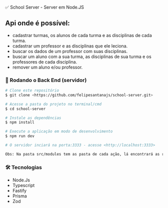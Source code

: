 ✅ School Server - Server em Node.JS 

## Api onde é possível:

- cadastrar turmas, os alunos de cada turma e as disciplinas de cada turma.
- cadastrar um professor e as disciplinas que ele leciona.
- buscar os dados de um professor com suas disciplinas.
- buscar um aluno com a sua turma, as disciplinas de sua turma e os professores de cada disciplina.
- remover um aluno e/ou professor.

### 🎲 Rodando o Back End (servidor)

```bash
# Clone este repositório
$ git clone <https://github.com/felipesantanajs/school-server.git>

# Acesse a pasta do projeto no terminal/cmd
$ cd school-server

# Instale as dependências
$ npm install

# Execute a aplicação em modo de desenvolvimento
$ npm run dev

# O servidor inciará na porta:3333 - acesse <http://localhost:3333>

Obs: Na pasta src/modules tem as pasta de cada ação, lá encontrará as rotas para serem testadas. 
```

### 🛠 Tecnologias 
- Node.Js
- Typescript
- Fastify 
- Prisma
- Zod
